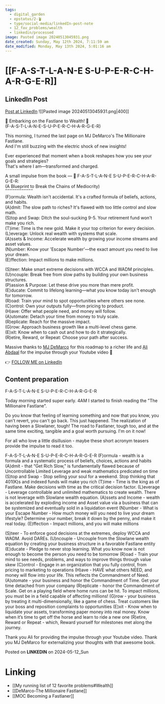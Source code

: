 ```yaml
---
tags:
  - digital_garden
  - epstatus/2-🪴
  - type/social-media/linkedIn-post-note
  - 12_fav_problems/wealth
  - linkedin/processed
image: Pasted image 20240513045931.png
date_created: Sunday, May 12th 2024, 7:11:59 am
date_modified: Monday, May 13th 2024, 5:01:16 am
---
```

# [[F-A-S-T-L-A-N-E S-U-P-E-R-C-H-A-R-G-E-R]]
## LinkedIn Post
[Post at LinkedIn](https://www.linkedin.com/posts/sebastiankamilli_embarking-on-the-fastlane-to-wealth-activity-7195307639470182400-3jAp?utm_source=share&utm_medium=member_desktop)
![[Pasted image 20240513045931.png|400]]

🚀 Embarking on the Fastlane to Wealth! 🚀  
(F-A-S-T-L-A-N-E-S-U-P-E-R-C-H-A-R-G-E-R)  
  
This morning, I turned the last page on MJ DeMarco's The Millionaire Fastlane.  
And I'm still buzzing with the electric shock of new insights!  
  
Ever experienced that moment when a book reshapes how you see your goals and strategies?  
That's where I am—transformed and charged.  
  
A small impulse from the book — 🔑 F-A-S-T-L-A-N-E S-U-P-E-R-C-H-A-R-G-E-R:  
(A Blueprint to Break the Chains of Mediocrity)  
‾‾‾‾‾‾‾‾‾‾‾‾  
(F)ormula: Wealth isn't accidental. It's a crafted formula of beliefs, actions, and habits.  
(A)dmit: The slow path to riches? It's flawed with too little control and slow math.  
(S)top and Swap: Ditch the soul-sucking 9-5. Your retirement fund won't make you rich.  
(T)ime: Time is the new gold. Make it your top criterion for every decision.  
(L)everage: Unlock real wealth with systems that scale.  
(A)ssets & Income: Accelerate wealth by growing your income streams and asset values.  
(N)umber: Know your 'Escape Number'—the exact amount you need to live your dream.  
(E)ffection: Impact millions to make millions.  
  
(S)teer: Make smart extreme decisions with WCCA and WADM principles.  
(U)ncouple: Break free from slow paths by building your own business structures.  
(P)assion & Purpose: Let these drive you more than mere profit.  
(E)ducate: Commit to lifelong learning—what you know today isn't enough for tomorrow.  
(R)oad: Train your mind to spot opportunities where others see none.  
(C)ontrol: Own your outputs fully—from pricing to product.  
(H)ave: Offer what people need, and money will follow.  
(A)utomate: Detach your time from money to truly scale.  
(R)eplicate: Reach for the massive impact.  
(G)row: Approach business growth like a multi-level chess game.  
(E)xit: Know when to cash out and how to do it strategically.  
(R)etire, Reward, or Repeat: Choose your path after success.  
  
Massive thanks to [](https://www.linkedin.com/in/ACoAAAR_4IEByHkCrwrzr18uz8tRGO20J3jHaDg)[MJ DeMarco](https://www.linkedin.com/in/mjdemarco/) for this roadmap to a richer life and [](https://www.linkedin.com/in/ACoAABIy6l0BSCeUsSIjqYoJ5Pb-qZ77FD1bVt8)[Ali Abdaal](https://www.linkedin.com/in/ali-abdaal/) for the impulse through your Youtube video 🌟
  

👉 [FOLLOW ME on LinkedIn](https://www.linkedin.com/comm/mynetwork/discovery-see-all?usecase=PEOPLE_FOLLOWS&followMember=sebastiankamilli)

## Content preparation
F-A-S-T-L-A-N-E S-U-P-E-R-C-H-A-R-G-E-R
 
Today morning started super early. 4AM I started to finish reading the "The Millionaire Fastlane".

Do you know that feeling of learning something and now that you know, you can't revert, you can't go back. This just happened. The realization of having been a Slowlaner, tough! The road to Fastlaner, tough too, and at the same time exciting, tangible and a goal worth pursuing. I'm on it now!

For all who love a little disillusion - maybe these short acronym teasers provide the impulse to read it too.

F-A-S-T-L-A-N-E S-U-P-E-R-C-H-A-R-G-E-R
(F)ormula - wealth is a formula and a systematic process of beliefs, choices, actions and habits
(A)dmit - that “Get Rich Slow,” is fundamentally flawed because of Uncontrollable Limited Leverage and weak mathematics predicated on time
(S)top and Swap - Stop selling your soul for a weekend. Stop thinking that 401(K)s and indexed funds will make you rich
(T)ime - Time is the king as of Fastlane. Make decisions with time as the critical decision factor.
(L)everage - Leverage controllable and unlimited mathematics to create wealth. There is not leverage with Slowlane wealth equation.
(A)ssets and Income - wealth is accelerated by exploding income and Asset value via a business that can be systemized and eventually sold in a liquidation event
(N)umber - What is your Escape Number - How much money will you need to live your dream lifestyle? Determine your number, break it down by the penny, and make it real today.
(E)ffection - Impact millions, and you will make millions

(S)teer - To enforce good decisions at the extremes, deploy WCCA and WADM. Avoid DAREs.
(U)ncouple - Uncouple from the Slowlane wealth equation by creating your business structure in a favorable Fastlane entity
(E)ducate - Pledge to never stop learning. What you know now is not enough to become the person you need to be tomorrow
(R)oad - Train your mind to see needs, problems, and ways to improve things through value skew
(C)ontrol - Engage in an organization that you fully control, from pricing to marketing to operations
(H)ave - HAVE what others NEED, and money will flow into your life. This reflects the Commandment of Need.
(A)utomate - your business and honor the Commandment of Time. Get your time detached from your company
(R)eplicate - honor the Commandment of Scale. Get on a playing field where home runs can be hit. To impact millions, you must be in a field capable of affecting millions!
(G)row - your business by treating it multi-dimensionally, like a game of chess. Treat customers like your boss and reposition complaints to opportunities
(E)xit - Know when to liquidate your assets, transforming paper money into real money. Know when it’s time to get off the horse and learn to ride a new one
(R)etire, Reward or Repeat - which, Reward yourself for milestones met along the journey.
 

Thank you Ali for providing the impulse through your Youtube video. Thank you MJ DeMarco for externalizing your thoughts with that awesome book.


Posted on **LINKEDIN** on 2024-05-12_Sun
# Linking
+ [[My running list of 12 favorite problems#Wealth]]
+ [[DeMarco-The Millionaire Fastlane]]
+ [[MOC Becoming a Fastlaner]]